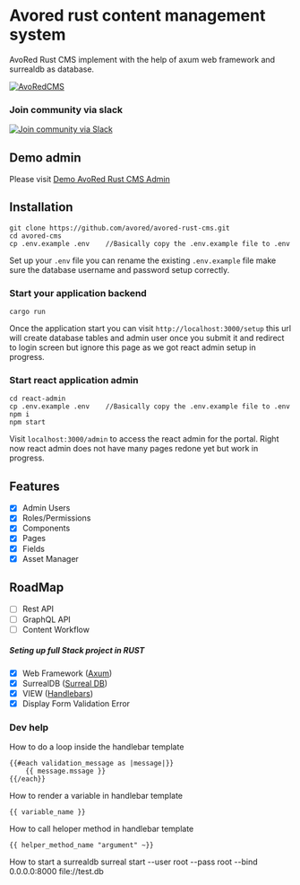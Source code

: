 # Avored rust content management system
AvoRed Rust CMS implement with the help of axum web framework and surrealdb as database.


[![AvoRedCMS](https://github.com/avored/avored-rust-cms/actions/workflows/rust-test.yml/badge.svg)](https://github.com/avored/avored-rust-cms/actions/workflows/rust-test.yml)

### Join community via slack
[![Join community via Slack](https://img.shields.io/badge/Slack-4A154B?style=for-the-badge&logo=slack&logoColor=white)](https://join.slack.com/t/avoredrustcms/shared_invite/zt-22031l11y-EYp3a3oWVVFaZ8WCWZAkJQ)

## Demo admin

Please visit [Demo AvoRed Rust CMS Admin](https://demo.avored.com/admin)

## Installation

    git clone https://github.com/avored/avored-rust-cms.git
    cd avored-cms
    cp .env.example .env    //Basically copy the .env.example file to .env
    

Set up your `.env` file you can rename the existing `.env.example` file make sure the database username and password setup correctly.

### Start your application backend
    cargo run

Once the application start you can visit `http://localhost:3000/setup` this url will create database tables and admin user once you submit it and redirect to login screen but ignore this page as we got react admin setup in progress.

### Start react application admin
    cd react-admin
    cp .env.example .env    //Basically copy the .env.example file to .env
    npm i
    npm start

Visit `localhost:3000/admin` to access the react admin for the portal. Right now react admin does not have many pages redone yet but work in progress.


## Features

- [x] Admin Users
- [x] Roles/Permissions
- [x] Components
- [x] Pages
- [x] Fields
- [x] Asset Manager

## RoadMap
 - [ ] Rest API
 - [ ] GraphQL API
 - [ ] Content Workflow

##### Seting up full Stack project in RUST

 - [x] Web Framework ([Axum](https://github.com/tokio-rs/axum))
 - [x] SurrealDB ([Surreal DB](https://surrealdb.com/))
 - [x] VIEW ([Handlebars](https://github.com/sunng87/handlebars-rust))
 - [x] Display Form Validation Error
 
### Dev help 

How to do a loop inside the handlebar template

    {{#each validation_message as |message|}}
        {{ message.mssage }}
    {{/each}}

How to render a variable in handlebar template 

    {{ variable_name }}

How to call heloper method in handlebar template 

    {{ helper_method_name "argument" ~}}


How to start a surrealdb
surreal start --user root --pass root --bind 0.0.0.0:8000 file://test.db
